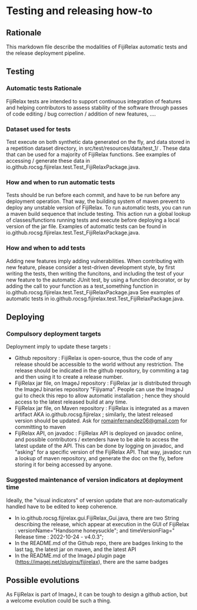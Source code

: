 # Testing and releasing how-to

## Rationale
This markdown file describe the modalities of FijiRelax automatic tests and the release deployment pipeline. 

## Testing

### Automatic tests Rationale
FijiRelax tests are intended to support continuous integration of features and helping contributors to assess stability of the software through passes of code editing / bug correction / addition of new features, ....

### Dataset used for tests
Test execute on both synthetic data generated on the fly, and data stored in a repetition dataset directory, in src/test/resources/data/test_1/ . These data that can be used for a majority of FijiRelax functions.
See examples of accessing / generate these data in io.github.rocsg.fijirelax.test.Test_FijiRelaxPackage.java. 

### How and when to run automatic tests
Tests should be run before each commit, and have to be run before any deployment operation. That way, the building system of maven prevent to deploy any unstable version of FijiRelax.
To run automatic tests, you can run a maven build sequence that include testing. This action run a global lookup of classes/functions running tests and execute before deploying a local version of the jar file.
Examples of automatic tests can be found in io.github.rocsg.fijirelax.test.Test_FijiRelaxPackage.java. 

### How and when to add tests
Adding new features imply adding vulnerabilities. When contributing with new feature, please consider a test-driven development style, by first writing the tests, then writing the funcitons, and including the test of your new feature to the automatic JUnit test, by using a function decorator, or by adding the call to your function as a test_something function in io.github.rocsg.fijirelax.test.Test_FijiRelaxPackage.java
See examples of automatic tests in io.github.rocsg.fijirelax.test.Test_FijiRelaxPackage.java. 


## Deploying

### Compulsory deployment targets
Deployment imply to update these targets :
* Github repository : FijiRelax is open-source, thus the code of any release should be accessible to the world without any restriction. The release should be indicated in the github repository, by commiting a tag and then using it to create a release number.
* FijiRelax jar file, on ImageJ repository : FijiRelax jar is distributed through the ImageJ binaries repository "Fijiyama". People can use the ImageJ gui to check this repo to allow automatic installation ; hence they should access to the latest released build at any time.
* FijiRelax jar file, on Maven repository : FijiRelax is integrated as a maven artifact AKA io.github.rocsg.fijirelax ; similarly, the latest released version should be updated. Ask for romainfernandez06@gmail.com for committing to maven
* FijiRelax API, on javadoc : FijiRelax API is deployed on javadoc online, and possible contributors / extenders have to be able to access the latest update of the API. This can be done by logging on javadoc, and "asking" for a specific version of the FijiRelax API. That way, javadoc run a lookup of maven repository, and generate the doc on the fly, before storing it for being accessed by anyone.

### Suggested maintenance of version indicators at deployment time
Ideally, the "visual indicators" of version update that are non-automatically handled have to be edited to keep coherence.
* In io.github.rocsg.fijirelax.gui.FijiRelax_Gui.java, there are two String describing the release, which appear at execution in the GUI of FijiRelax : versionName="Handsome honeysuckle"; and timeVersionFlag="  Release time : 2022-10-24 - v4.0.3";
* In the README.md of the Github repo, there are badges linking to the last tag, the latest jar on maven, and the latest API	
* In the README.md of the ImageJ plugin page (https://imagej.net/plugins/fijirelax), there are the same badges



## Possible evolutions
As FijiRelax is part of ImageJ, it can be tough to design a github action, but a welcome evolution could be such a thing.


